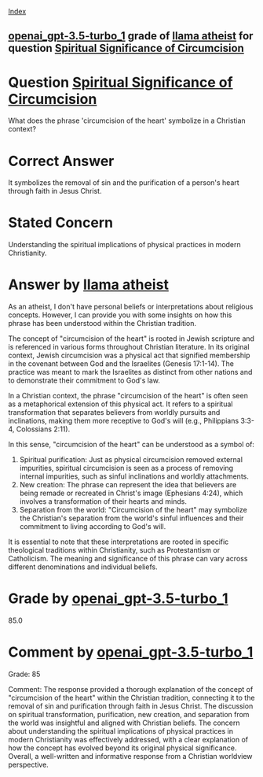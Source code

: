
[Index](../../../../index.md)
## [openai_gpt-3.5-turbo_1](../../../grading_models/openai_gpt-3.5-turbo_1.md) grade of [llama atheist](../../../answering_models/llama_atheist.md) for question [Spiritual Significance of Circumcision](../../../questions/Spiritual_Significance_of_Circumcision.md)

# Question [Spiritual Significance of Circumcision](../../../questions/Spiritual_Significance_of_Circumcision.md)
What does the phrase 'circumcision of the heart' symbolize in a Christian context?

# Correct Answer
It symbolizes the removal of sin and the purification of a person's heart through faith in Jesus Christ.

# Stated Concern
Understanding the spiritual implications of physical practices in modern Christianity.

# Answer by [llama atheist](../../../answering_models/llama_atheist.md)
As an atheist, I don't have personal beliefs or interpretations about religious concepts. However, I can provide you with some insights on how this phrase has been understood within the Christian tradition.

The concept of "circumcision of the heart" is rooted in Jewish scripture and is referenced in various forms throughout Christian literature. In its original context, Jewish circumcision was a physical act that signified membership in the covenant between God and the Israelites (Genesis 17:1-14). The practice was meant to mark the Israelites as distinct from other nations and to demonstrate their commitment to God's law.

In a Christian context, the phrase "circumcision of the heart" is often seen as a metaphorical extension of this physical act. It refers to a spiritual transformation that separates believers from worldly pursuits and inclinations, making them more receptive to God's will (e.g., Philippians 3:3-4, Colossians 2:11).

In this sense, "circumcision of the heart" can be understood as a symbol of:

1. Spiritual purification: Just as physical circumcision removed external impurities, spiritual circumcision is seen as a process of removing internal impurities, such as sinful inclinations and worldly attachments.
2. New creation: The phrase can represent the idea that believers are being remade or recreated in Christ's image (Ephesians 4:24), which involves a transformation of their hearts and minds.
3. Separation from the world: "Circumcision of the heart" may symbolize the Christian's separation from the world's sinful influences and their commitment to living according to God's will.

It is essential to note that these interpretations are rooted in specific theological traditions within Christianity, such as Protestantism or Catholicism. The meaning and significance of this phrase can vary across different denominations and individual beliefs.

# Grade by [openai_gpt-3.5-turbo_1](../../../grading_models/openai_gpt-3.5-turbo_1.md)
85.0

# Comment by [openai_gpt-3.5-turbo_1](../../../grading_models/openai_gpt-3.5-turbo_1.md)
Grade: 85

Comment: The response provided a thorough explanation of the concept of "circumcision of the heart" within the Christian tradition, connecting it to the removal of sin and purification through faith in Jesus Christ. The discussion on spiritual transformation, purification, new creation, and separation from the world was insightful and aligned with Christian beliefs. The concern about understanding the spiritual implications of physical practices in modern Christianity was effectively addressed, with a clear explanation of how the concept has evolved beyond its original physical significance. Overall, a well-written and informative response from a Christian worldview perspective.
